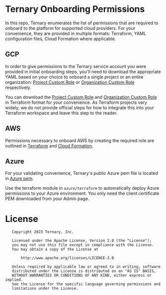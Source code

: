 # Ternary Onboarding Permissions

In this repo, Ternary enumerates the list of permissions that are required to onboard to the platform for supported cloud providers. For your convenience, they are provided in multiple formats: Terraform, YAML configuration files, Cloud Formation where applicable.

## GCP

In order to give permissions to the Ternary service account you were provided in initial onboarding steps, you'll need to download the appropriate YAML based on your choice to onboard a single project or an entire organization: [Project Custom Role][project custom role yaml] or [Organization Custom Role][org custom role yaml] respectively.

You can download the [Project Custom Role][project custom role tf] and [Organization Custom Role][org custom role tf] in Terraform format for your convenience. As Terraform projects vary widely, we do not provide official steps for how to integrate this into your Terraform workspace and leave this step to the reader.

## AWS

Permissions necessary to onboard AWS by creating the required role are outlined in [Terraform](./aws/aws-role-create-tform.tf) and [Cloud Formation](./aws/aws-role-create-cfn.json).

## Azure

For your validating convenience, Ternary's public Azure pem file is located in [Azure pem](./azure/ca.pem).

Use the terraform module in `azure/terraform` to automatically deploy Azure permissions to your Azure environment. You only need the client certificate PEM downloaded from your Admin page.

# License

       Copyright 2023 Ternary, Inc.

       Licensed under the Apache License, Version 2.0 (the "License");
       you may not use this file except in compliance with the License.
       You may obtain a copy of the License at

           http://www.apache.org/licenses/LICENSE-2.0

       Unless required by applicable law or agreed to in writing, software
       distributed under the License is distributed on an "AS IS" BASIS,
       WITHOUT WARRANTIES OR CONDITIONS OF ANY KIND, either express or implied.
       See the License for the specific language governing permissions and
       limitations under the License.

[project custom role yaml]: ./gcp/Project-role.yaml
[org custom role yaml]: ./gcp/Org-role.yaml
[project custom role tf]: ./gcp/Project-role.tf
[org custom role tf]: ./gcp/Org-role.tf
